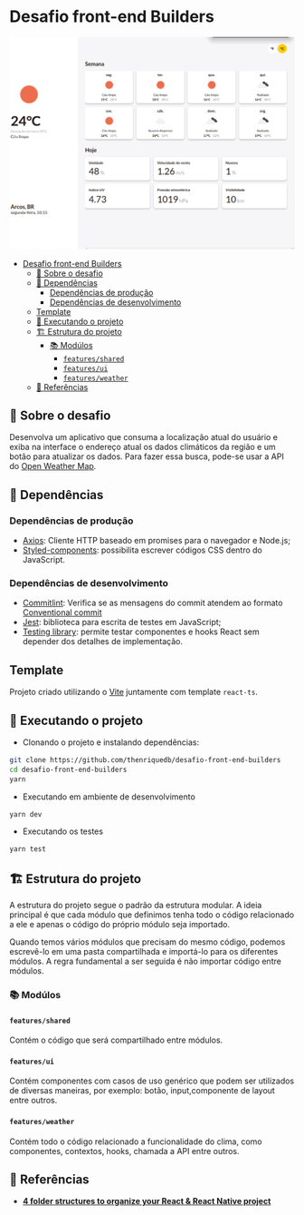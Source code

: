# Desafio front-end Builders
<center>
<img src="./docs/app.png">
</center>

- [Desafio front-end Builders](#desafio-front-end-builders)
  - [🚀 Sobre o desafio](#-sobre-o-desafio)
  - [🧰 Dependências](#-dependências)
    - [Dependências de produção](#dependências-de-produção)
    - [Dependências de desenvolvimento](#dependências-de-desenvolvimento)
  - [Template](#template)
  - [🏁 Executando o projeto](#-executando-o-projeto)
  - [🏗️ Estrutura do projeto](#️-estrutura-do-projeto)
    - [📚 Modúlos](#-modúlos)
      - [`features/shared`](#featuresshared)
      - [`features/ui`](#featuresui)
      - [`features/weather`](#featuresweather)
  - [🔗 Referências](#-referências)

## 🚀 Sobre o desafio
Desenvolva um aplicativo que consuma a localização atual do usuário e exiba na interface o endereço atual os dados climáticos da região e um botão para atualizar os dados. Para fazer essa busca, pode-se usar a API do [Open Weather Map](https://openweathermap.org/).
  
## 🧰 Dependências 

### Dependências de produção
- [Axios](https://github.com/axios/axios): Cliente HTTP baseado em promises para o navegador e Node.js;
- [Styled-components](https://styled-components.com/): possibilita escrever códigos CSS dentro do JavaScript.

### Dependências de desenvolvimento
- [Commitlint](https://github.com/conventional-changelog/commitlint): Verifica se as mensagens do commit atendem ao formato [Conventional commit](https://www.conventionalcommits.org/en/v1.0.0/)
- [Jest](https://jestjs.io/pt-BR/): biblioteca para escrita de testes em JavaScript;
- [Testing library](https://testing-library.com/): permite testar componentes e hooks React sem depender dos detalhes de implementação. 

## Template
Projeto criado utilizando o [Vite](https://vitejs.dev/guide/#getting-started) juntamente com template `react-ts`. 

## 🏁 Executando o projeto
- Clonando o projeto e instalando dependências:
```bash
git clone https://github.com/thenriquedb/desafio-front-end-builders
cd desafio-front-end-builders
yarn
```
- Executando em ambiente de desenvolvimento
```bash
yarn dev
```

- Executando os testes
```bash
yarn test
```

## 🏗️ Estrutura do projeto
A estrutura do projeto segue o padrão da estrutura modular. A ideia principal é que cada módulo que definimos tenha todo o código relacionado a ele e apenas o código do próprio módulo seja importado.

Quando temos vários módulos que precisam do mesmo código, podemos escrevê-lo em uma pasta compartilhada e importá-lo para os diferentes módulos. A regra fundamental a ser seguida é não importar código entre módulos.

### 📚 Modúlos
#### `features/shared`
Contém o código que será compartilhado entre módulos. 

#### `features/ui`
Contém componentes com casos de uso genérico que podem ser utilizados de diversas maneiras, por exemplo: botão, input,componente de layout entre outros.

#### `features/weather`
Contém todo o código relacionado a funcionalidade do clima, como componentes, contextos, hooks, chamada a API entre outros.

## 🔗 Referências
- **[4 folder structures to organize your React & React Native project](
https://reboot.studio/blog/folder-structures-to-organize-react-project/#modular-structure-or-feature-based)**